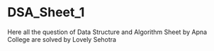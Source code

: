 # DSA_Sheet_1
Here all the question of Data Structure and Algorithm Sheet by Apna College are solved by Lovely Sehotra 
